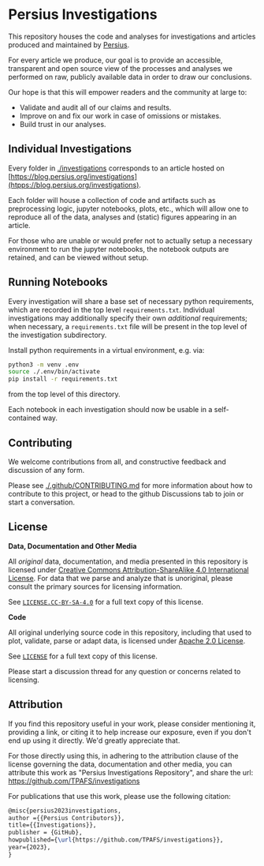 # Persius Investigations

This repository houses the code and analyses for investigations and articles produced and maintained
by [Persius](https://github.com/TPAFS).

For every article we produce, our goal is to provide an accessible, transparent and open source view of the processes
and analyses we performed on raw, publicly available data in order to draw our conclusions.

Our hope is that this will empower readers and the community at large to:

- Validate and audit all of our claims and results.
- Improve on and fix our work in case of omissions or mistakes.
- Build trust in our analyses.

## Individual Investigations

Every folder in [./investigations](./investigations) corresponds to an article hosted on [https://blog.persius.org/investigations](htpps://blog.persius.org/investigations).

Each folder will house a collection of code and artifacts such as preprocessing logic, jupyter notebooks, plots, etc., which will allow one to reproduce all of the data, analyses and (static) figures appearing in an article.

For those who are unable or would prefer not to actually setup a necessary environment to run the jupyter notebooks, the notebook outputs are retained, and can be
viewed without setup.

## Running Notebooks

Every investigation will share a base set of necessary python requirements, which are recorded in the
top level `requirements.txt`. Individual investigations may additionally specify their own _additional_
requirements; when necessary, a `requirements.txt` file will be present in the top level of the
investigation subdirectory.

Install python requirements in a virtual environment, e.g. via:

```bash
python3 -m venv .env
source ./.env/bin/activate
pip install -r requirements.txt
```

from the top level of this directory.

Each notebook in each investigation should now be usable in a self-contained way.

## Contributing

We welcome contributions from all, and constructive feedback and discussion of any form.

Please see [./.github/CONTRIBUTING.md](./.github/CONTRIBUTING.md) for more information about how to contribute to this project, or head to the github Discussions tab to join or start a conversation.
## License

**Data, Documentation and Other Media**

All _original_ data, documentation, and media presented in this repository is licensed under <a rel="CC-BY-SA-4.0-license" href="http://creativecommons.org/licenses/by-sa/4.0/">Creative Commons Attribution-ShareAlike 4.0 International License</a>. For data that we parse and analyze that is unoriginal, please consult the primary sources for licensing information.

See [`LICENSE.CC-BY-SA-4.0`](./LICENSE.CC-BY-SA-4.0) for a full text copy of this license.

**Code**

All original underlying source code in this repository, including that used to plot, validate, parse
or adapt data, is licensed under <a rel="apache-2.0-license" href="https://www.apache.org/licenses/LICENSE-2.0">Apache 2.0 License</a>.

See [`LICENSE`](./LICENSE) for a full text copy of this license.

Please start a discussion thread for any question or concerns related to licensing.

## Attribution

If you find this repository useful in your work, please consider mentioning it, providing a link, or citing it to help increase our exposure, even if you don't end up using it directly. We'd greatly appreciate that.

For those directly using this, in adhering to the attribution clause of the license governing the data, documentation and other media, you can attribute this work as "Persius Investigations Repository", and share the url: https://github.com/TPAFS/investigations

For publications that use this work, please use the following citation:

```latex
@misc{persius2023investigations,
author ={{Persius Contributors}},
title={{Investigations}},
publisher = {GitHub},
howpublished={\url{https://github.com/TPAFS/investigations}},
year={2023},
}
```
